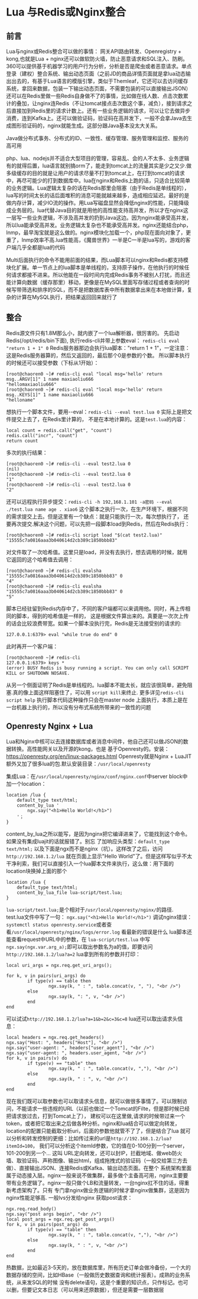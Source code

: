 # Lua 与Redis或Nginx整合
## 前言
Lua与nginx或Redis整合可以做的事情：
网关API路由转发、Openregistry + kong,也就是Lua + nginx还可以做软防火墙，防止恶意请求和SQL注入、防刷。360可以提供基于机器学习的用户行为分析，分析是否是爬虫或者恶意请求。单点登录（建权）整合系统、输出动态页面（之前JD的商品详情页面就是拿lua动态输出出去的，有基于Lua语言的模版引擎，类似于Themleaf，它还可以去访问缓存系统，拿回来数据，包装一下输出动态页面，不需要包装的可以直接输出JSON）还可以在Redis里做一些Redis自身做不了的事情，比如做在线人数、点击次数累计的叠加，让nginx连Redis（不让tomcat接点击次数这个事，减负），接到请求之后直接加到Redis里的请求计数上。还有一些业务逻辑的请求，可以让它去做异步消费，连到Kafka上。还可以做验证码，验证码在高并发下，一般不会拿Java去生成图形验证码的，nginx就能生成。这部分跟Java基本没太大关系。

Java做分布式事务、分布式的ID、一致性、缓存管理、服务管理和监控、服务的高可用

php、lua、nodejs并不适合大型项目的管理，容易乱、会的人不太多、业务逻辑有的就得后置，lua语言就别搞orm了，能走到tomcat上的流量其实是少之又少.做多级缓存的目的就是让用户的请求尽量不打到tomcat上，在打到tomcat的请求中，再尽可能少的打到数据库中。lua在nginx和Redis上跑的话，只适合比较简单的业务逻辑。Lua逻辑太复杂的话在Redis那里会阻塞（由于Redis是单线程的），lua写的时间太长的话后面堆积的消息可能就越来越多，造成相应延迟。最好的是做内存计算，减少IO流的操作。用Lua写磁盘显然会降低nginx的性能，只能降级成业务层的。lua代替Java目的就是用他的高性能支持高并发，所以才在nginx这一层写一些业务逻辑，不涉及高并发的扔到Java这边。因为nginx能承受高并发，所以lua能承受高并发。业务逻辑太复杂也不能承受高并发。nginx还能结合php，lnmp，最早淘宝就是这么做的。nginx模块化加载一个，php现在面向对象了，更重了，lnmp效率不高.lua性能高，《魔兽世界》一半是C一半是lua写的，游戏的客户端几乎全都是lua的代码

Multi后面执行的命令不能用前面的结果，而Lua脚本可以nginx和Redis都支持模块化扩展。单一节点上的lua脚本是单线程的，支持原子操作，在他执行的时候任何请求都接不进来。所以他能在一段时间内完成Redis事务不被别人打扰，而且还能计算向数据（缓存那里）移动，更像是在MySQL里面写存储过程或者查询的时候写带筛选和排序的SQL，而不是把数据库表中所有数据拿出来在本地做计算，复杂的计算在MySQL执行，把结果返回回来就行了

## 整合
Redis源文件只有1.8M那么小，就内嵌了一个lua解析器，很厉害的。
先启动Redis(/opt/redis/bin下面), 执行redis-cli并带上参数eval： `redis-cli eval "return 1 + 1" 0`
Redis服务器那边会执行lua脚本："return 1 + 1"，一定注意：这是Redis服务器算的，然后又返回的，最后那个0是参数的个数。
所以脚本执行的时候还可以接受参数（下标从1开始）：
```
[root@chaoren0 ~]# redis-cli eval "local msg='hello' return msg..ARGV[1]" 1 name maxiaoliu666
"hellomaxiaoliu666"
[root@chaoren0 ~]# redis-cli eval "local msg='hello' return msg..KEYS[1]" 1 name maxiaoliu666
"helloname"
```
想执行一个脚本文件，要用--eval：`redis-cli --eval test.lua 0` 实际上是把文件提交上去了，在Redis里计算的，
不是在本地计算的。这是`test.lua`的内容：
```
local count = redis.call("get", "count")
redis.call("incr", "count")
return count
```
多次的执行结果：
```
[root@chaoren0 ~]# redis-cli --eval test2.lua 0
(nil)
[root@chaoren0 ~]# redis-cli --eval test2.lua 0
"1"
[root@chaoren0 ~]# redis-cli --eval test2.lua 0
"2"
```
还可以远程执行异步提交：`redis-cli -h 192,168.1.101 -a密码 --eval ./test.lua name age . xiao6`
这个脚本之执行一次，在生产环境下，根据不同的需求提交上去。但是这里有一个缺点：就是只能执行一次，每次想执行了，
还要再次提交.解决这个问题，可以先把一段脚本load到Redis，然后在Redis执行：
```
[root@chaoren0 ~]# redis-cli script load "$(cat test2.lua)"
"15555c7a0816aaa3b040614d2cb389c1850bbb83"
```
对文件取了一次哈希值。这里只是load，并没有去执行，想去调用的时候，就用它返回的这个哈希值去调用：
```
[root@chaoren0 ~]# redis-cli evalsha "15555c7a0816aaa3b040614d2cb389c1850bbb83" 0
"4"
[root@chaoren0 ~]# redis-cli evalsha "15555c7a0816aaa3b040614d2cb389c1850bbb83" 0
"5"
```
脚本已经驻留到Redis内存中了，不同的客户端都可以来调用他。同时，再上传相同的脚本，得到的哈希值是一样的，
这是根据文件算出来的。真要是一次次上传的话会比较浪费带宽。如果一个脚本没执行完，Redis是无法接受别的请求的:
```
127.0.0.1:6379> eval "while true do end" 0

```
此时再开一个客户端：
```
[root@chaoren0 ~]# redis-cli
127.0.0.1:6379> keys *
(error) BUSY Redis is busy running a script. You can only call SCRIPT KILL or SHUTDOWN NOSAVE.
```
从另一个侧面证明了Redis是单线程的。lua脚本不能太长，就应该很简单，避免阻塞.真的像上面这样阻塞住了，可以用
```script kill```来终止. 更多详见```redis-cli script help``` 执行脚本代码这种操作只会在master node
上面执行，本质上是在一台机器上执行的，所以没有分布式系统所带来的一致性的问题

## Openresty Nginx + Lua

Lua和Nginx中核可以去连接数据库或者消息中间件，他自己还可以做JSON的数据转换。高性能网关以及开源的kong，也是
基于Openresty的。安装：https://openresty.org/en/linux-packages.html Openresty就是Nginx + LuaJIT
额外又加了很多lua的包.默认安装目录：`/usr/local/openresty`  

集成Lua：在`/usr/local/openresty/nginx/conf/nginx.conf`中server block中加一个location：
```
location /lua {
    default_type text/html;
    content_by_lua '
        ngx.say("<h1>Hello World!</h1>")
    '；
}
```
content_by_lua之所以能写，是因为nginx把它编译进来了，它能找到这个命令。如果没有集成luajit的话就报错了。别忘
了加响应头类型：`default_type text/html;` 以及下面是ngx而不是nginx（坑）。这样改了之后，访问`http://192.168.1.2/lua`
就在页面上显示"Hello World"了。但是这样写似乎不太干净利索，我们可以直接引入一个lua脚本文件来执行，这么做：用下面的
location块换掉上面的那个
```
location /lua {
    default_type text/html;
    content_by_lua_file lua-script/test.lua;
}
```
`lua-script/test.lua;`是个相对于`/usr/local/openresty/nginx/`的路径. test.lua文件中写了一句：
`ngx.say("<h1>Hello World!</h1>")`
调试nginx错误：`systemctl status openresty.service`或者查看`/usr/local/openresty/nginx/logs/error.log`
看最新的错误是什么
lua脚本还能查看request中URL中的参数，在 `lua-script/test.lua` 中写`ngx.say(ngx.var.arg_a);`即可以取出参数名为a的值，即要访问`http://192.168.1.2/lua?a=2`
lua拿到所有的参数并打印：
```
local uri_args = ngx.req.get_uri_args();

for k, v in pairs(uri_args) do
        if type(v) == table then
                ngx.say(k, " : ", table.concat(v, ", "), "<br />")
        else
                ngx.say(k, ": ", v, "<br />")
        end
end
```
可以试试`http://192.168.1.2/lua?a=1&b=2&c=3&c=8`
lua还可以取出请求头信息：
```
local headers = ngx.req.get_headers()
ngx.say("Host: ", headers["Host"], "<br />")
ngx.say("user-agent: ", headers["user_agent"], "<br />")
ngx.say("user-agent: ", headers.user_agent, "<br />")
for k, v in pairs(v) do
        if type(v) == "table" then
                ngx.say(k, " : ", table.concat(v, ","), "<br />")
        else
                ngx.say(k, " : ", v, "<br />")
        end
end
```
现在我们既可以取参数也可以取请求头信息，就可以做很多事情了。可以限制访问，不能请求一些违规的URL（以前也做过一个Tomcat的Filte，但是那时候已经把请求放过去，打到Tomcat上了），
建权可以在这里做,请求的时候带过来一个token，或者把它取出来之后做各种分析。nginx和lua结合可以做定向转发，location的配置只能截取分析uri，后面的参数他就管不了了，但是结合了lua
就可以分析和转发控制的更细：比如传过来的url是`http://192.168.1.2/lua?itemId=100`， 我们可以分析这个itemId参数，它的值在0-100分到一个server，101-200到另一个... 这叫
URL定向转发，还可以封IP，拦截地域、做web防火墙、取验证码、声称图像、输出html，组成拖拽式的验证码（一般交给第三方去做）、直接输出JSON、连接Redis或Kafka、输出动态页面。在整个
系统架构里面属于动态接入层。nginx一般来说不做集群，最多做个主备高可用，nginx主要要带有业务逻辑了。nginx一般只做个LB和流量转发，一台nginx扛不住的话，得重新考虑架构了。只有
专门拿nginx做业务逻辑的时候才拿nginx做集群，这是因为nginx性能足够高. 一般lvs分发给nginx
获取post请求：
```
ngx.req.read_body()
ngx.say("post args begin", "<br />")
local post_args = ngx.req.get_post_args()
for k, v in pairs(post_args) do
        if type(v) == "table" then
                ngx.say(k, " : ", table.concat(v, ","), "<br />")
        else
                ngx.say(k, " : ", v, "<br />")
        end
end
```
热数据，比如最近3-5天的，放在数据库里，所有历史订单会做冷备份，一个大的数据存储的空间，比如HBase（一般做历史数据查询和统计报表）。成熟的业务系统，从来发SQL的时候
没有delete语句，这是个重要的知识点，只作标记。也可以删，但要记文本日志（可以用来还原数据），但还是需要一层数据层